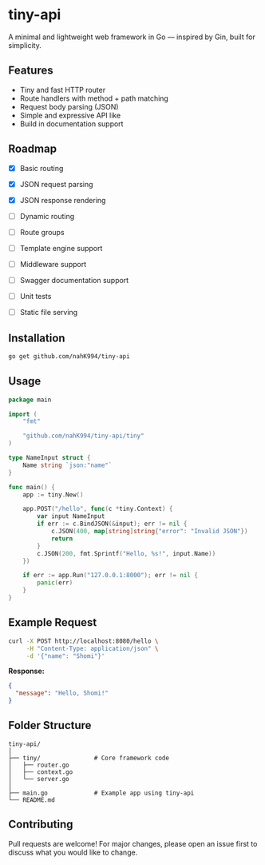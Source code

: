 # tiny-api

A minimal and lightweight web framework in Go — inspired by Gin, built for simplicity.


## Features

- Tiny and fast HTTP router
- Route handlers with method + path matching
- Request body parsing (JSON)
- Simple and expressive API like
- Build in documentation support


## Roadmap

* [x] Basic routing
* [x] JSON request parsing
* [x] JSON response rendering
* [ ] Dynamic routing
* [ ] Route groups
* [ ] Template engine support
* [ ] Middleware support
* [ ] Swagger documentation support
* [ ] Unit tests
* [ ] Static file serving


## Installation

```bash
go get github.com/nahK994/tiny-api
````

## Usage

```go
package main

import (
	"fmt"

	"github.com/nahK994/tiny-api/tiny"
)

type NameInput struct {
	Name string `json:"name"`
}

func main() {
	app := tiny.New()

	app.POST("/hello", func(c *tiny.Context) {
		var input NameInput
		if err := c.BindJSON(&input); err != nil {
			c.JSON(400, map[string]string{"error": "Invalid JSON"})
			return
		}
		c.JSON(200, fmt.Sprintf("Hello, %s!", input.Name))
	})

	if err := app.Run("127.0.0.1:8000"); err != nil {
		panic(err)
	}
}
```


## Example Request

```bash
curl -X POST http://localhost:8080/hello \
     -H "Content-Type: application/json" \
     -d '{"name": "Shomi"}'
```

**Response:**

```json
{
  "message": "Hello, Shomi!"
}
```


## Folder Structure

```
tiny-api/
│
├── tiny/               # Core framework code
│   ├── router.go
│   ├── context.go
│   └── server.go
│
├── main.go             # Example app using tiny-api
└── README.md
```



## Contributing

Pull requests are welcome! For major changes, please open an issue first to discuss what you would like to change.

